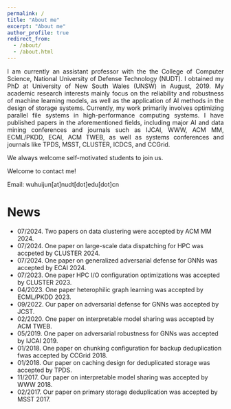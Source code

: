 ```yaml
---
permalink: /
title: "About me"
excerpt: "About me"
author_profile: true
redirect_from: 
  - /about/
  - /about.html
---
```




<div style="text-align: justify;">
I am currently an assistant professor with the the College of Computer Science, National University of Defense Technology (NUDT). I obtained my PhD at University of New South Wales (UNSW) in August, 2019. My academic research interests mainly focus on the reliability and robustness of machine learning models, as well as the application of AI methods in the design of storage systems. Currently, my work primarily involves optimizing parallel file systems in high-performance computing systems. I have published papers in the aforementioned fields, including major AI and data mining conferences and journals such as IJCAI, WWW, ACM MM, ECML/PKDD, ECAI, ACM TWEB, as well as systems conferences and journals like TPDS, MSST, CLUSTER, ICDCS, and CCGrid. </div>

We always welcome self-motivated students to join us.

Welcome to contact me!

Email: wuhuijun[at]nudt[dot]edu[dot]cn


News
========
* 07/2024. Two papers on data clustering were accepted by ACM MM 2024. 
* 07/2024. One paper on large-scale data dispatching for HPC was accpeted by CLUSTER 2024.
* 07/2024. One paper on generalized adversarial defense for GNNs was accepted by ECAI 2024.
* 07/2023. One paper HPC I/O configuration optimizations was accepted by CLUSTER 2023.
* 04/2023. One paper heterophilic graph learning was accepted by ECML/PKDD 2023.
* 09/2022. Our paper on adversarial defense for GNNs was accepted by JCST.
* 02/2020. One paper on interpretable model sharing was accepted by ACM TWEB.
* 05/2019. One paper on adversarial robustness for GNNs was accepted by IJCAI 2019.
* 01/2018. One paper on chunking configuration for backup deduplication fwas accepted by CCGrid 2018.
* 01/2018. Our paper on caching design for deduplicated storage was accepted by TPDS.
* 11/2017. Our paper on interpretable model sharing was accepted by WWW 2018.
* 02/2017. Our paper on primary storage deduplication was accepted by MSST 2017.





